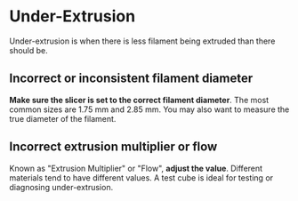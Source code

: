 # Under-Extrusion

Under-extrusion is when there is less filament being extruded than there should be.

## Incorrect or inconsistent filament diameter

**Make sure the slicer is set to the correct filament diameter**. The most common sizes are 1.75 mm and 2.85 mm. You may also want to measure the true diameter of the filament.

## Incorrect extrusion multiplier or flow

Known as "Extrusion Multiplier" or "Flow", **adjust the value**. Different materials tend to have different values. A test cube is ideal for testing or diagnosing under-extrusion.
<!-- TODO: Provide equations -->

